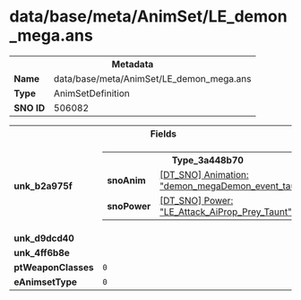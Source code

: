 <h1>data/base/meta/AnimSet/LE_demon_mega.ans</h1><table><tr><th colspan="100%">Metadata</th></tr><tr><td><b>Name</b></td><td>data/base/meta/AnimSet/LE_demon_mega.ans</td></tr><tr><td><b>Type</b></td><td>AnimSetDefinition</td></tr><tr><td><b>SNO ID</b></td><td>506082</td></tr></table>

<table><tr><th colspan="100%">Fields</th></tr><tr><td><b>unk_b2a975f</b></td><td><table><tr><th colspan="100%">Type_3a448b70</th></tr><tr><td><b>snoAnim</b></td><td><a href="..\Anim\demon_megaDemon_event_taunt.ani">[DT_SNO] Animation: "demon_megaDemon_event_taunt"</a></td></tr><tr><td><b>snoPower</b></td><td><a href="..\Power\LE_Attack_AiProp_Prey_Taunt.pow">[DT_SNO] Power: "LE_Attack_AiProp_Prey_Taunt"</a></td></tr></table>


</td></tr><tr><td><b>unk_d9dcd40</b></td><td></td></tr><tr><td><b>unk_4ff6b8e</b></td><td></td></tr><tr><td><b>ptWeaponClasses</b></td><td><code>0</code>
</td></tr><tr><td><b>eAnimsetType</b></td><td><code>0</code></td></tr></table>

